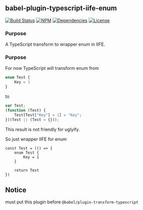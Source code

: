 ## babel-plugin-typescript-iife-enum

[![Build Status](https://img.shields.io/travis/morlay/babel-plugin-typescript-iife-enum.svg?style=flat-square)](https://travis-ci.org/morlay/babel-plugin-typescript-iife-enum)
[![NPM](https://img.shields.io/npm/v/babel-plugin-typescript-iife-enum.svg?style=flat-square)](https://npmjs.org/package/babel-plugin-typescript-iife-enum)
[![Dependencies](https://img.shields.io/david/morlay/babel-plugin-typescript-iife-enum.svg?style=flat-square)](https://david-dm.org/morlay/babel-plugin-typescript-iife-enum)
[![License](https://img.shields.io/npm/l/babel-plugin-typescript-iife-enum.svg?style=flat-square)](https://npmjs.org/package/babel-plugin-typescript-iife-enum)

### Purpose

A TypeScript transform to wrapper enum in IIFE.

### Purpose

For now TypeScript will transform enum from

```ts
enum Test {
    Key = 1
}
```
to

```ts
var Test;
(function (Test) {
    Test[Test["Key"] = 1] = "Key";
})(Test || (Test = {}));
```

This result is not friendly for uglyify.

So just wrapper IIFE for enum

```
const Test = (() => {
    enum Test {
        Key = 1
    }
  
    return Test
})
```

## Notice

must put this plugin before `@babel/plugin-transform-typescript`